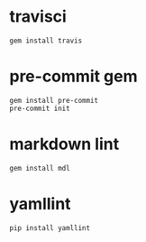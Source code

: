 #
# travisci
`gem install travis`
# pre-commit gem
```
gem install pre-commit
pre-commit init
```
# markdown lint
`gem install mdl`
# yamllint
`pip install yamllint`
